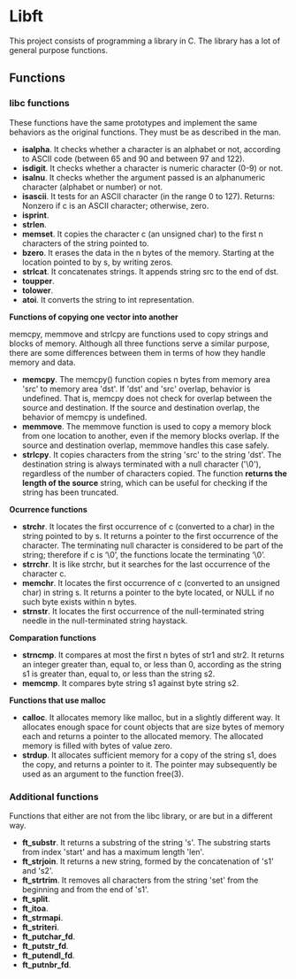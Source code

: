 # Libft

This project consists of programming a library in C. The library has a lot of general purpose functions.

## Functions

### libc functions
These functions have the same prototypes and implement the same behaviors as the original functions. They must be as described in the man.

- **isalpha**.
It checks whether a character is an alphabet or not, according to ASCII code (between 65 and 90 and between 97 and 122).
- **isdigit**.
It checks whether a character is numeric character (0-9) or not.
- **isalnu**.
It checks whether the argument passed is an alphanumeric character (alphabet or number) or not.
- **isascii**.
It tests for an ASCII character (in the range 0 to 127). Returns: Nonzero if c is an ASCII character; otherwise, zero.
- **isprint**.
- **strlen**.
- **memset**.
It copies the character c (an unsigned char) to the first n characters of the string pointed to.
- **bzero**.
It erases the data in the n bytes of the memory. Starting at the location pointed to by s, by writing zeros.
- **strlcat**.
It concatenates strings. It appends string src to the end of dst.
- **toupper**.
- **tolower**.
- **atoi**.
It converts the string to int representation.

**Functions of copying one vector into another**

memcpy, memmove and strlcpy are functions used to copy strings and blocks of memory. Although all three functions serve a similar purpose, there are some differences between them in terms of how they handle memory and data.
- **memcpy**.
The memcpy() function copies n bytes from memory area 'src' to memory area 'dst'.  If 'dst' and 'src' overlap, behavior is undefined. That is, memcpy does not check for overlap between the source and destination. If the source and destination overlap, the behavior of memcpy is undefined.
- **memmove**.
The memmove function is used to copy a memory block from one location to another, even if the memory blocks overlap. If the source and destination overlap, memmove handles this case safely.
- **strlcpy**.
It copies characters from the string 'src' to the string 'dst'.
The destination string is always terminated with a null character ('\0'), regardless of the number of characters copied.
The function **returns the length of the source** string, which can be useful for checking if the string has been truncated.

**Ocurrence functions**
- **strchr**.
It locates the first occurrence of c (converted to a char) in the string pointed to by s. It returns a pointer to the first occurrence of the character. The terminating null character is considered to be part of the string; therefore if c is ‘\0’, the functions locate the terminating ‘\0’.
- **strrchr**.
It is like strchr, but it searches for the last occurrence of the character c.
- **memchr**.
It locates the first occurrence of c (converted to an unsigned char) in string s. It returns a pointer to the byte located, or NULL if no such byte exists within n bytes.
- **strnstr**.
It locates the first occurrence of the null-terminated string needle in the null-terminated string haystack.

**Comparation functions**
- **strncmp**.
It compares at most the first n bytes of str1 and str2. It returns an integer greater than, equal to, or less than 0, according as the string s1 is greater than, equal to, or less than the string s2.
- **memcmp**.
It compares byte string s1 against byte string s2.

**Functions that use malloc**
- **calloc**.
It allocates memory like malloc, but in a slightly different way. It allocates enough space for count objects that are size bytes of memory each and returns a pointer to the allocated memory.  The allocated memory is filled with bytes of value zero.
- **strdup**.
It allocates sufficient memory for a copy of the string s1, does the copy, and returns a pointer to it.  The pointer may subsequently be used as an argument to the function free(3).

### Additional functions

Functions that either are not from the libc library, or are but in a different way.

- **ft_substr**.
It returns a substring of the string 's'. The substring starts from index 'start' and has a maximum length 'len'.
- **ft_strjoin**.
It returns a new string, formed by the concatenation of 's1' and 's2'.
- **ft_strtrim**.
It removes all characters from the string 'set' from the beginning and from the end of 's1'.
- **ft_split**.
- **ft_itoa**.
- **ft_strmapi**.
- **ft_striteri**.
- **ft_putchar_fd**.
- **ft_putstr_fd**.
- **ft_putendl_fd**.
- **ft_putnbr_fd**.


